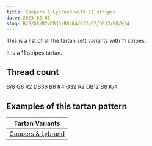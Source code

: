 ```yaml
---
title: Coopers & Lybrand with 11 stripes
date: 2023-02-05
slug: B/8/G8/R2/DB36/B8/K4/G32/R2/DB12/B8/K/4
---
```

This is a list of all the tartan sett variants with 11 stripes.

It is a 11 stripes tartan.


## Thread count
B/8 G8 R2 DB36 B8 K4 G32 R2 DB12 B8 K/4

## Examples of this tartan pattern

| Tartan Variants |
|---------------|
| [Coopers & Lybrand](/variants/b/8/g8/r2/db36/b8/k4/g32/r2/db12/b8/k/4-b5480b0-db000050-g008000-k000000-rc00000)||
